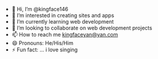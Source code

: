 - 👋 Hi, I’m @kingface146
- 👀 I’m interested in creating sites and apps
- 🌱 I’m currently learning web development
- 💞️ I’m looking to collaborate on web development projects 
- 📫 How to reach me kingfaceyan@yan.com
- 😄 Pronouns: He/His/Him
- ⚡ Fun fact: ... i love singing

<!---
kingface146/kingface146 is a ✨ special ✨ repository because its `README.md` (this file) appears on your GitHub profile.
You can click the Preview link to take a look at your changes.
--->

